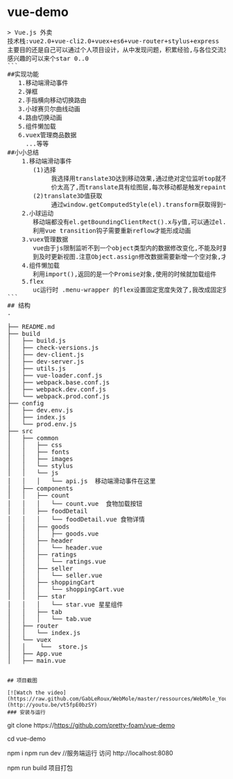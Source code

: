 # vue-demo

<pre>
> Vue.js 外卖
技术栈:vue2.0+vue-cli2.0+vuex+es6+vue-router+stylus+express
主要目的还是自己可以通过个人项目设计，从中发现问题，积累经验,与各位交流发现不足之处加以修改。
感兴趣的可以来个star 0..0
```
##实现功能
   1.移动端滑动事件
   2.弹框
   2.手指横向移动切换路由
   3.小球赛贝尔曲线动画
   4.路由切换动画
   5.组件懒加载
   6.vuex管理商品数据
     ...等等
##小小总结
    1.移动端滑动事件
       (1)选择
            我选择用translate3D达到移动效果,通过绝对定位监听top就不用考虑了,因为每次移动都会reflow,消耗移动端性能代
            价太高了,而translate具有绘图层,每次移动都是触发repaint,translate2D效果虽好,但不会触发gpu渲染
       (2)translate3D值获取
            通过window.getComputedStyle(el).transform获取得到一个矩阵,再进行字符串选取得到y轴变化数据
    2.小球运动
       移动端都没有el.getBoundingClientRect().x与y值,可以通过el.getBoundingClientRect().top与left获取,
       利用vue transition钩子需要重新reflow才能形成动画
    3.vuex管理数据
       vue由于js限制监听不到一个object类型内的数据修改变化,不能及时更新视图,可以增加this.$set与Object.assign()修改数据达
       到及时更新视图.注意Object.assign修改数据需要新增一个空对象,才能改变数据在堆中的位置,vue才能监控并及时更新视图
    4.组件懒加载
       利用import(),返回的是一个Promise对象,使用的时候就加载组件
    5.flex
       uc运行时 .menu-wrapper 的flex设置固定宽度失效了,我改成固定宽高,.foods-wrapper设置绝对定位自适应宽度
```
## 结构
.

├── README.md
├── build
│   ├── build.js
│   ├── check-versions.js
│   ├── dev-client.js
│   ├── dev-server.js
│   ├── utils.js
│   ├── vue-loader.conf.js
│   ├── webpack.base.conf.js
│   ├── webpack.dev.conf.js
│   └── webpack.prod.conf.js
├── config
│   ├── dev.env.js
│   ├── index.js
│   └── prod.env.js
├── src 
│   ├── common
│   │   ├── css
│   │   ├── fonts
│   │   ├── images
│   │   └── stylus
│   │   └── js
│   │   │   └── api.js  移动端滑动事件在这里
│   ├── components
│   │   ├── count
│   │   │   └── count.vue  食物加载按钮
│   │   ├── foodDetail
│   │   │   └── foodDetail.vue 食物详情
│   │   ├── goods
│   │   │   ├── goods.vue
│   │   ├── header
│   │   │   └── header.vue
│   │   ├── ratings
│   │   │   └── ratings.vue
│   │   ├── seller
│   │   │   └── seller.vue
│   │   ├── shoppingCart
│   │   │   └── shoppingCart.vue
│   │   ├── star
│   │   │   └── star.vue 星星组件
│   │   ├── tab
│   │   │   └── tab.vue
│   ├── router
│   │   └── index.js
│   └── vuex
│   │    └──  store.js
│   ├── App.vue
│   ├── main.vue
</pre>
```

## 项目截图

[![Watch the video](https://raw.github.com/GabLeRoux/WebMole/master/ressources/WebMole_Youtube_Video.png)](http://youtu.be/vt5fpE0bzSY)
### 安装与运行

```
git clone https://https://github.com/pretty-foam/vue-demo

cd vue-demo

npm i
npm run dev //服务端运行 访问 http://localhost:8080

npm run build 项目打包


